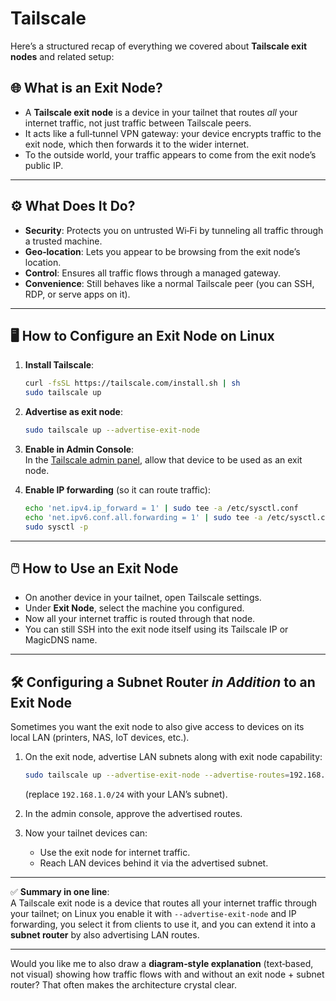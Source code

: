# Tailscale

Here’s a structured recap of everything we covered about **Tailscale exit nodes** and related setup:

## 🌐 What is an Exit Node?

- A **Tailscale exit node** is a device in your tailnet that routes _all_ your internet traffic, not just traffic between Tailscale peers.
- It acts like a full‑tunnel VPN gateway: your device encrypts traffic to the exit node, which then forwards it to the wider internet.
- To the outside world, your traffic appears to come from the exit node’s public IP.

---

## ⚙️ What Does It Do?

- **Security**: Protects you on untrusted Wi‑Fi by tunneling all traffic through a trusted machine.
- **Geo‑location**: Lets you appear to be browsing from the exit node’s location.
- **Control**: Ensures all traffic flows through a managed gateway.
- **Convenience**: Still behaves like a normal Tailscale peer (you can SSH, RDP, or serve apps on it).

---

## 🖥️ How to Configure an Exit Node on Linux

1. **Install Tailscale**:
    
    ```bash
    curl -fsSL https://tailscale.com/install.sh | sh
    sudo tailscale up
    ```
    
2. **Advertise as exit node**:
    
    ```bash
    sudo tailscale up --advertise-exit-node
    ```
    
3. **Enable in Admin Console**:  
    In the [Tailscale admin panel](https://login.tailscale.com/admin/welcome), allow that device to be used as an exit node.
4. **Enable IP forwarding** (so it can route traffic):
    
    ```bash
    echo 'net.ipv4.ip_forward = 1' | sudo tee -a /etc/sysctl.conf
    echo 'net.ipv6.conf.all.forwarding = 1' | sudo tee -a /etc/sysctl.conf
    sudo sysctl -p
    ```
    

---

## 🖱️ How to Use an Exit Node

- On another device in your tailnet, open Tailscale settings.
- Under **Exit Node**, select the machine you configured.
- Now all your internet traffic is routed through that node.
- You can still SSH into the exit node itself using its Tailscale IP or MagicDNS name.

---

## 🛠️ Configuring a Subnet Router _in Addition_ to an Exit Node

Sometimes you want the exit node to also give access to devices on its local LAN (printers, NAS, IoT devices, etc.).

1. On the exit node, advertise LAN subnets along with exit node capability:
    
    ```bash
    sudo tailscale up --advertise-exit-node --advertise-routes=192.168.1.0/24
    ```
    
    (replace `192.168.1.0/24` with your LAN’s subnet).
2. In the admin console, approve the advertised routes.
3. Now your tailnet devices can:
    - Use the exit node for internet traffic.
    - Reach LAN devices behind it via the advertised subnet.

---

✅ **Summary in one line**:  
A Tailscale exit node is a device that routes all your internet traffic through your tailnet; on Linux you enable it with `--advertise-exit-node` and IP forwarding, you select it from clients to use it, and you can extend it into a **subnet router** by also advertising LAN routes.

---

Would you like me to also draw a **diagram‑style explanation** (text‑based, not visual) showing how traffic flows with and without an exit node + subnet router? That often makes the architecture crystal clear.